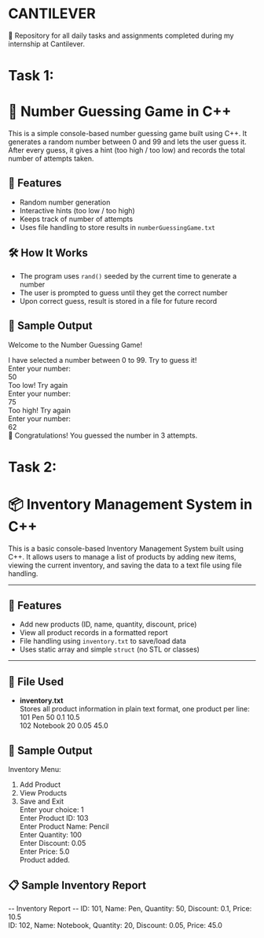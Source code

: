 # CANTILEVER
📁 Repository for all daily tasks and assignments completed during my internship at Cantilever.

# Task 1:
# 🎯 Number Guessing Game in C++

This is a simple console-based number guessing game built using C++. It generates a random number between 0 and 99 and lets the user guess it. After every guess, it gives a hint (too high / too low) and records the total number of attempts taken.

## 📄 Features
- Random number generation
- Interactive hints (too low / too high)
- Keeps track of number of attempts
- Uses file handling to store results in `numberGuessingGame.txt`

## 🛠️ How It Works
- The program uses `rand()` seeded by the current time to generate a number
- The user is prompted to guess until they get the correct number
- Upon correct guess, result is stored in a file for future record

## 🧪 Sample Output
Welcome to the Number Guessing Game!  

I have selected a number between 0 to 99. Try to guess it!  
Enter your number:  
50  
Too low! Try again  
Enter your number:  
75  
Too high! Try again  
Enter your number:  
62  
🎉 Congratulations! You guessed the number in 3 attempts.  


# Task 2:
# 📦 Inventory Management System in C++

This is a basic console-based Inventory Management System built using C++. It allows users to manage a list of products by adding new items, viewing the current inventory, and saving the data to a text file using file handling.  

---  

## 📌 Features  

- Add new products (ID, name, quantity, discount, price)  
- View all product records in a formatted report  
- File handling using `inventory.txt` to save/load data  
- Uses static array and simple `struct` (no STL or classes)  

---  

## 📂 File Used  

- **inventory.txt**    
  Stores all product information in plain text format, one product per line:
  101 Pen 50 0.1 10.5  
  102 Notebook 20 0.05 45.0

## 🧪 Sample Output  
Inventory Menu:  
1. Add Product  
2. View Products  
3. Save and Exit  
Enter your choice: 1  
Enter Product ID: 103  
Enter Product Name: Pencil  
Enter Quantity: 100  
Enter Discount: 0.05  
Enter Price: 5.0  
Product added.

## 📋 Sample Inventory Report  
-- Inventory Report --
ID: 101, Name: Pen, Quantity: 50, Discount: 0.1, Price: 10.5  
ID: 102, Name: Notebook, Quantity: 20, Discount: 0.05, Price: 45.0  



